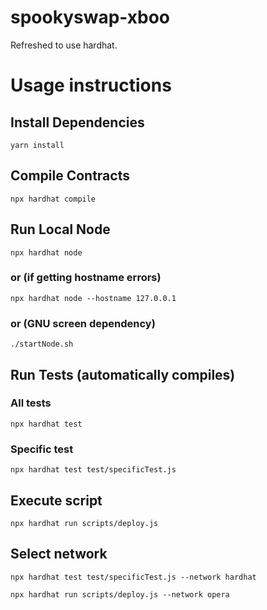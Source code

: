 # spookyswap-xboo

Refreshed to use hardhat.

# Usage instructions

## Install Dependencies

`yarn install`

## Compile Contracts

`npx hardhat compile`

## Run Local Node

`npx hardhat node`

### or (if getting hostname errors)

`npx hardhat node --hostname 127.0.0.1`

### or (GNU screen dependency)

`./startNode.sh`

## Run Tests (automatically compiles)

### All tests
`npx hardhat test`

### Specific test
`npx hardhat test test/specificTest.js`

## Execute script

`npx hardhat run scripts/deploy.js`

## Select network

`npx hardhat test test/specificTest.js --network hardhat`

`npx hardhat run scripts/deploy.js --network opera`
